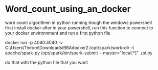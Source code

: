 # Word_count_using_an_docker
word count algorithmn in python running trough the windows powershell 
first install docker 
after in your powershell, run this function to connect to your docker environnment and run a first python file 

docker run -p 4040:4040 -v C:\Users\Theom\Downloads\BBAdocker2:/opt/spark/work-dir -t apache/spark-py /opt/spark/bin/spark-submit --master="local[*]" ./pi.py

do that with the python file that you want 
